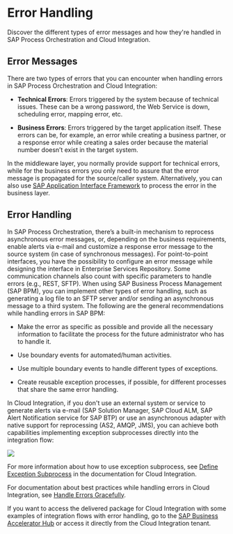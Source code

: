 <!-- loio60e4680ed390483e9cd7399642026b0b -->

# Error Handling

Discover the different types of error messages and how they're handled in SAP Process Orchestration and Cloud Integration.



<a name="loio60e4680ed390483e9cd7399642026b0b__section_fsc_gvw_lqb"/>

## Error Messages

There are two types of errors that you can encounter when handling errors in SAP Process Orchestration and Cloud Integration:

-   **Technical Errors**: Errors triggered by the system because of technical issues. These can be a wrong password, the Web Service is down, scheduling error, mapping error, etc.

-   **Business Errors**: Errors triggered by the target application itself. These errors can be, for example, an error while creating a business partner, or a response error while creating a sales order because the material number doesn’t exist in the target system.


In the middleware layer, you normally provide support for technical errors, while for the business errors you only need to assure that the error message is propagated for the source/caller system. Alternatively, you can also use [SAP Application Interface Framework](https://www.sap.com/products/application-interface-mgmt.html) to process the error in the business layer.



<a name="loio60e4680ed390483e9cd7399642026b0b__section_xrs_rkx_xqb"/>

## Error Handling

In SAP Process Orchestration, there’s a built-in mechanism to reprocess asynchronous error messages, or, depending on the business requirements, enable alerts via e-mail and customize a response error message to the source system \(in case of synchronous messages\). For point-to-point interfaces, you have the possibility to configure an error message while designing the interface in Enterprise Services Repository. Some communication channels also count with specific parameters to handle errors \(e.g., REST, SFTP\). When using SAP Business Process Management \(SAP BPM\), you can implement other types of error handling, such as generating a log file to an SFTP server and/or sending an asynchronous message to a third system. The following are the general recommendations while handling errors in SAP BPM:

-   Make the error as specific as possible and provide all the necessary information to facilitate the process for the future administrator who has to handle it.

-   Use boundary events for automated/human activities.

-   Use multiple boundary events to handle different types of exceptions.

-   Create reusable exception processes, if possible, for different processes that share the same error handling.


In Cloud Integration, if you don't use an external system or service to generate alerts via e-mail \(SAP Solution Manager, SAP Cloud ALM, SAP Alert Notification service for SAP BTP\) or use an asynchronous adapter with native support for reprocessing \(AS2, AMQP, JMS\), you can achieve both capabilities implementing exception subprocesses directly into the integration flow:

![](images/Error_Handling_IFlow_7eed8da.png)

For more information about how to use exception subprocess, see [Define Exception Subprocess](https://help.sap.com/viewer/368c481cd6954bdfa5d0435479fd4eaf/Cloud/en-US/690e0784c90342669a5f1461ae65b95f.html) in the documentation for Cloud Integration.

For documentation about best practices while handling errors in Cloud Integration, see [Handle Errors Gracefully](https://help.sap.com/viewer/368c481cd6954bdfa5d0435479fd4eaf/Cloud/en-US/42c95f752c8d4b4cad98b7608223424f.html).

If you want to access the delivered package for Cloud Integration with some examples of integration flows with error handling, go to the [SAP Business Accelerator Hub](https://api.sap.com/package/DesignGuidelinesHandleErrors?section=Overview) or access it directly from the Cloud Integration tenant.

